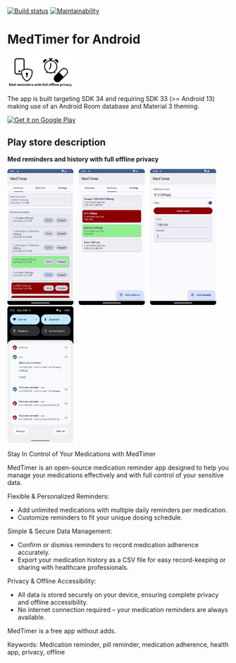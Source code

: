 [![Build status](https://github.com/Futsch1/medTimer/actions/workflows/android.yml/badge.svg)](https://github.com/Futsch1/medTimer/actions/workflows/android.yml)
[![Maintainability](https://api.codeclimate.com/v1/badges/7239138d83361232bba9/maintainability)](https://codeclimate.com/github/Futsch1/medTimer/maintainability)

# MedTimer for Android

<img src="app/src/main/play/listings/en-US/graphics/feature-graphic/1.png" width="150" />

The app is built targeting SDK 34 and requiring SDK 33 (>= Android 13) making use of an Android Room
database and Material 3 theming.

<a href='https://play.google.com/store/apps/details?id=com.futsch1.medtimer'><img alt='Get it on Google Play' src='https://play.google.com/intl/en_us/badges/static/images/badges/en_badge_web_generic.png' width='150'/></a>

## Play store description

**Med reminders and history with full offline privacy**

<p float="left">
  <img src="app/src/main/play/listings/en-US/graphics/phone-screenshots/1.png" width="150" />
  &nbsp;
  <img src="app/src/main/play/listings/en-US/graphics/phone-screenshots/2.png" width="150" /> 
  &nbsp;
  <img src="app/src/main/play/listings/en-US/graphics/phone-screenshots/3.png" width="150" />
  &nbsp;
  <img src="app/src/main/play/listings/en-US/graphics/phone-screenshots/4.png" width="150" />
</p>

Stay In Control of Your Medications with MedTimer

MedTimer is an open-source medication reminder app designed to help you manage your medications
effectively and with full control of your sensitive data.

Flexible & Personalized Reminders:

- Add unlimited medications with multiple daily reminders per medication.
- Customize reminders to fit your unique dosing schedule.

Simple & Secure Data Management:

- Confirm or dismiss reminders to record medication adherence accurately.
- Export your medication history as a CSV file for easy record-keeping or sharing with healthcare
  professionals.

Privacy & Offline Accessibility:

- All data is stored securely on your device, ensuring complete privacy and offline accessibility.
- No internet connection required – your medication reminders are always available.

MedTimer is a free app without adds.

Keywords: Medication reminder, pill reminder, medication adherence, health app, privacy, offline